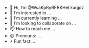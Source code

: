 - 👋 Hi, I’m @WsaKpByBEBKHeLkaqjdz
- 👀 I’m interested in ...
- 🌱 I’m currently learning ...
- 💞️ I’m looking to collaborate on ...
- 📫 How to reach me ...
- 😄 Pronouns: ...
- ⚡ Fun fact: ...

<!---
WsaKpByBEBKHeLkaqjdz/WsaKpByBEBKHeLkaqjdz is a ✨ special ✨ repository because its `README.md` (this file) appears on your GitHub profile.
You can click the Preview link to take a look at your changes.
--->
